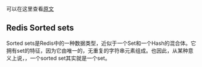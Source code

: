 可以在这里查看[原文](https://redis.io/topics/data-types-intro)

## Redis Sorted sets
Sorted sets是Redis中的一种数据类型，近似于一个Set和一个Hash的混合体。它拥有set的特征，因为它由唯一的，无重复的字符串元素组成。也因此，从某种意义上说，，一个sorted set其实就是一个set。

